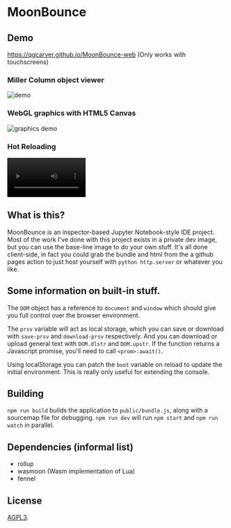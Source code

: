 # MoonBounce
## Demo
https://qgcarver.github.io/MoonBounce-web (Only works with touchscreens)
### Miller Column object viewer
![demo](https://github.com/qgcarver/MoonBounce-web/blob/master/Screenshot_20240915_050341_Chrome.jpg)
### WebGL graphics with HTML5 Canvas
![graphics demo](https://github.com/user-attachments/assets/0c7f1458-cec1-4ef2-b033-dc5bb1dc4cfa)
### Hot Reloading
<video src='https://github.com/user-attachments/assets/b0516355-a415-43b8-8169-9899cb9184d5' width=180></video>

## What is this?
MoonBounce is an inspector-based Jupyter Notebook-style IDE project.
Most of the work I've done with this project exists in a private dev image, but
you can use the base-line image to do your own stuff. It's all done client-side,
in fact you could grab the bundle and html from the a github pages action to 
just host yourself with `python http.server` or whatever you like.

## Some information on built-in stuff.
The `DOM` object has a reference to `document` and `window` which should give
you full control over the browser environment.

The `prsv` variable will act as local storage, which you can save or download
with `save-prsv` and `download-prsv` respectively. And you can download or
upload general text with `DOM.dlstr` and `DOM.upstr`. If the function returns
a Javascript promise, you'll need to call `<prom>:await()`.

Using localStorage you can patch the `boot` variable on reload to update the
initial environment. This is really only useful for extending the console.

## Building
`npm run build` builds the application to `public/bundle.js`, along with a sourcemap file for debugging.
`npm run dev` will run `npm start` and `npm run watch` in parallel.

## Dependencies (informal list)
- rollup
- wasmoon (Wasm implementation of Lua)
- fennel

## License
[AGPL3](LICENSE).
